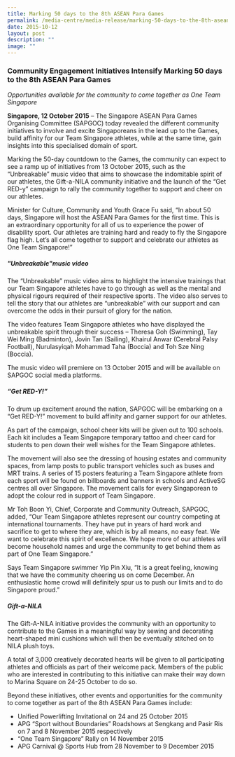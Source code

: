 ```yaml
---
title: Marking 50 days to the 8th ASEAN Para Games
permalink: /media-centre/media-release/marking-50-days-to-the-8th-asean-para-games/
date: 2015-10-12
layout: post
description: ""
image: ""
---
```

### **Community Engagement Initiatives Intensify Marking 50 days to the 8th ASEAN Para Games**
_Opportunities available for the community to come together as One Team Singapore_  
  
**Singapore, 12 October 2015** – The Singapore ASEAN Para Games Organising Committee (SAPGOC) today revealed the different community initiatives to involve and excite Singaporeans in the lead up to the Games, build affinity for our Team Singapore athletes, while at the same time, gain insights into this specialised domain of sport.  
  
Marking the 50-day countdown to the Games, the community can expect to see a ramp up of initiatives from 13 October 2015, such as the “Unbreakable” music video that aims to showcase the indomitable spirit of our athletes, the Gift-a-NILA community initiative and the launch of the “Get RED-y” campaign to rally the community together to support and cheer on our athletes.  

Minister for Culture, Community and Youth Grace Fu said, “In about 50 days, Singapore will host the ASEAN Para Games for the first time. This is an extraordinary opportunity for all of us to experience the power of disability sport. Our athletes are training hard and ready to fly the Singapore flag high. Let’s all come together to support and celebrate our athletes as One Team Singapore!”

##### **"Unbreakable"music video**  
  
The “Unbreakable” music video aims to highlight the intensive trainings that our Team Singapore athletes have to go through as well as the mental and physical rigours required of their respective sports. The video also serves to tell the story that our athletes are “unbreakable” with our support and can overcome the odds in their pursuit of glory for the nation.  
  
The video features Team Singapore athletes who have displayed the unbreakable spirit through their success – Theresa Goh (Swimming), Tay Wei Ming (Badminton), Jovin Tan (Sailing), Khairul Anwar (Cerebral Palsy Football), Nurulasyiqah Mohammad Taha (Boccia) and Toh Sze Ning (Boccia).  
  
The music video will premiere on 13 October 2015 and will be available on SAPGOC social media platforms.  
  
##### **“Get RED-Y!”**  
  
To drum up excitement around the nation, SAPGOC will be embarking on a “Get RED-Y!” movement to build affinity and garner support for our athletes. 

As part of the campaign, school cheer kits will be given out to 100 schools. Each kit includes a Team Singapore temporary tattoo and cheer card for students to pen down their well wishes for the Team Singapore athletes.

The movement will also see the dressing of housing estates and community spaces, from lamp posts to public transport vehicles such as buses and MRT trains. A series of 15 posters featuring a Team Singapore athlete from each sport will be found on billboards and banners in schools and ActiveSG centres all over Singapore. The movement calls for every Singaporean to adopt the colour red in support of Team Singapore.

Mr Toh Boon Yi, Chief, Corporate and Community Outreach, SAPGOC, added, “Our Team Singapore athletes represent our country competing at international tournaments. They have put in years of hard work and sacrifice to get to where they are, which is by all means, no easy feat. We want to celebrate this spirit of excellence. We hope more of our athletes will become household names and urge the community to get behind them as part of One Team Singapore.”  
  
Says Team Singapore swimmer Yip Pin Xiu, “It is a great feeling, knowing that we have the community cheering us on come December. An enthusiastic home crowd will definitely spur us to push our limits and to do Singapore proud.”  
  
##### **Gift-a-NILA**

The Gift-A-NILA initiative provides the community with an opportunity to contribute to the Games in a meaningful way by sewing and decorating heart-shaped mini cushions which will then be eventually stitched on to NILA plush toys.

A total of 3,000 creatively decorated hearts will be given to all participating athletes and officials as part of their welcome pack. Members of the public who are interested in contributing to this initiative can make their way down to Marina Square on 24-25 October to do so.  
  
Beyond these initiatives, other events and opportunities for the community to come together as part of the 8th ASEAN Para Games include:  

* Unified Powerlifting Invitational on 24 and 25 October 2015
* APG “Sport without Boundaries” Roadshows at Sengkang and Pasir Ris on 7 and 8 November 2015 respectively
* “One Team Singapore” Rally on 14 November 2015
* APG Carnival @ Sports Hub from 28 November to 9 December 2015